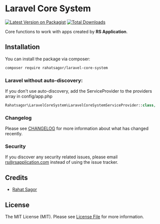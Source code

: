 # Laravel Core System

[![Latest Version on Packagist](https://img.shields.io/packagist/v/rahatsagor/laravel-core-system.svg?style=flat-square)](https://packagist.org/packages/rahatsagor/laravel-core-system)
[![Total Downloads](https://img.shields.io/packagist/dt/rahatsagor/laravel-core-system.svg?style=flat-square)](https://packagist.org/packages/rahatsagor/laravel-core-system)

Core functions to work with apps created by **RS Application**.

## Installation

You can install the package via composer:

```bash
composer require rahatsagor/laravel-core-system
```

### Laravel without auto-discovery:

If you don't use auto-discovery, add the ServiceProvider to the providers array in config/app.php

```php
Rahatsagor\LaravelCoreSystem\LaravelCoreSystemServiceProvider::class,
```


### Changelog

Please see [CHANGELOG](CHANGELOG.md) for more information about what has changed recently.

### Security

If you discover any security related issues, please email rs@rsapplication.com instead of using the issue tracker.

## Credits

-   [Rahat Sagor](https://github.com/rahatsagor)

## License

The MIT License (MIT). Please see [License File](LICENSE.md) for more information.
